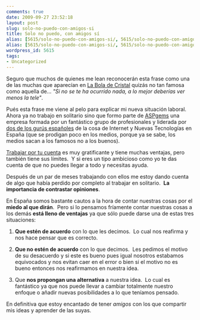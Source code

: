 ```yaml
---
comments: true
date: 2009-09-27 23:52:18
layout: post
slug: solo-no-puedo-con-amigos-si
title: Solo no puedo, con amigos sí
alias: [5615/solo-no-puedo-con-amigos-si/, 5615/solo-no-puedo-con-amigos-si]
alias: [5615/solo-no-puedo-con-amigos-si/, 5615/solo-no-puedo-con-amigos-si]
wordpress_id: 5615
tags:
- Uncategorized
---
```


Seguro que muchos de quienes me lean reconocerán esta frase como una de las muchas que aparecían en [La Bola de Cristal](http://es.wikipedia.org/wiki/La_Bola_de_Cristal) quizás no tan famosa como aquella de... _"Si no se te ha ocurrido nada, a lo mejor deberías ver menos la tele"_.

Pués esta frase  me viene al pelo para explicar mi nueva situación laboral.  Ahora ya no trabajo en solitario sino que formo parte de [ASPgems](http://aspgems.com/) una empresa formada por un fantástico grupo de profesionales y liderada por [dos de los gurús españoles](http://planeta.aspgems.com/) de la cosa de Internet y Nuevas Tecnologías en España (que se prodigan poco en los medios, porque ya se sabe,  los medios sacan a los famosos no a los buenos).

[Trabajar por tu cuenta](http://www.freelancit.com/) es muy gratificante y tiene muchas ventajas, pero también tiene sus límites.  Y si eres un tipo ambicioso como yo te das cuenta de que no puedes llegar a todo y necesitas ayuda.

Después de un par de meses trabajando con ellos me estoy dando cuenta de algo que había perdido por completo al trabajar en solitario.  **La importancia de contrastar opiniones**.

En España somos bastante cautos a la hora de contar nuestras cosas por el **miedo al que dirán**.  Pero si lo pensamos fríamente contar nuestras cosas a los demás **está lleno de ventajas** ya que sólo puede darse una de estas tres situaciones:



	
  1. **Que estén de acuerdo** con lo que les decimos.  Lo cual nos reafirma y nos hace pensar que es correcto.

	
  2. **Que no estén de acuerdo** con lo que decimos.  Les pedimos el motivo de su desacuerdo y si este es bueno pues igual nosotros estabamos equivocados y nos evitan caer en el error o bien si el motivo no es bueno entonces nos reafirmamos en nuestra idea.

	
  3. Que **nos propongan una alternativa** a nuestra idea.  Lo cual es fantástico ya que nos puede llevar a cambiar totalmente nuestro enfoque o añadir nuevas posibilidades a lo que teníamos pensado.


En definitiva que estoy encantado de tener _amigos_ con los que compartir mis ideas y aprender de las suyas.
